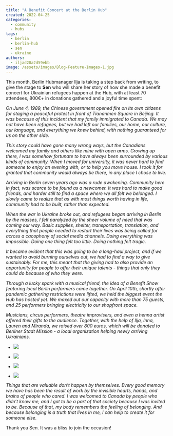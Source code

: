 ```yaml
---
title: "A Benefit Concert at the Berlin Hub"
created: 2022-04-25
categories: 
  - community
  - hubs
tags: 
  - berlin
  - berlin-hub
  - sen
  - ukraine
authors: 
  - iljad20a2d59ebb
image: /assets/images/Blog-Feature-Images-1.jpg
---
```


This month, Berlin Hubmanager Ilja is taking a step back from writing, to give the stage to **Sen** who will share her story of how she made a benefit concert for Ukrainian refugees happen at the Hub, with at least 70 attendees, 800€+ in donations gathered and a joyful time spent:

_On June 4, 1989, the Chinese government opened fire on its own citizens for staging a peaceful protest in front of Tiananmen Square in Beijing. It was because of this incident that my family immigrated to Canada. We may not have been refugees, but we had left our families, our home, our culture, our language, and everything we knew behind, with nothing guaranteed for us on the other side._ 

_This story could have gone many wrong ways, but the Canadians welcomed my family and others like mine with open arms. Growing up there, I was somehow fortunate to have always been surrounded by various kinds of community. When I moved for university, it was never hard to find someone to enjoy an evening with, or to help you move house. I took it for granted that community would always be there, in any place I chose to live._ 

_Arriving in Berlin seven years ago was a rude awakening. Community here in fact, was scarce to be found as a newcomer. It was hard to make good friends, and harder still to find a space where we all felt we belonged. I slowly came to realize that as with most things worth having in life, community had to be built, rather than expected._ 

_When the war in Ukraine broke out, and refugees began arriving in Berlin by the masses, I felt paralyzed by the sheer volume of need that was coming our way. Basic supplies, shelter, transportation, translation, and everything that people needed to restart their lives was being called for across a cacophony of social media channels. Doing everything was impossible. Doing one thing felt too little. Doing nothing felt tragic_. 

_It became evident that this was going to be a long-haul project, and if we wanted to avoid burning ourselves out, we had to find a way to give sustainably. For me, this meant that the giving had to also provide an opportunity for people to offer their unique talents - things that only they could do because of who they were._ 

_Through a lucky spark with a musical friend, the idea of a Benefit Show featuring local Berlin performers came together. On April 10th, shortly after pandemic gathering restrictions were lifted, we held the biggest event the Hub has hosted yet. We maxed out our capacity with more than 75 guests, and 25 performers bringing electricity to our shopfront space._ 

_Musicians, circus performers, theatre improvisers, and even a henna artist offered their gifts to the audience. Together, with the help of Ilja, Inna, Lauren and Miranda, we raised over 800 euros, which will be donated to Berliner Stadt Mission - a local organization helping newly arriving Ukrainians._

- ![](/assets/images/IMG_8909-2-1024x768.png)
    
- ![](/assets/images/IMG_8926-2-768x1024.png)
    
- ![](/assets/images/IMG_8931-2-768x1024.png)
    
- ![](/assets/images/IMG_8943-2-1024x768.png)
    

_Things that are valuable don’t happen by themselves. Every good memory we have has been the result of work by the invisible hearts, hands, and brains of people who cared. I was welcomed to Canada by people who didn’t know me, and I got to be a part of that society because I was invited to be. Because of that, my body remembers the feeling of belonging. And because belonging is a truth that lives in me, I can help to create it for someone else._ 

Thank you Sen. It was a bliss to join the occasion!
